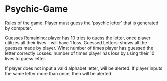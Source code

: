 # Psychic-Game

Rules of the game: 
Player must guess the 'psychic letter' that is generated by computer. 

Guesses Remaining: player has 10 tries to guess the letter, once player utilizes all their lives - will have 1 loss. 
Guessed Letters: shows all the guesses made by player.
Wins: number of times player has guessed the letter correctly 
Losses: number of times player has loss by using their 10 lives to guess letter.

If player does not input a valid alphabet letter, will be alerted.
If player inputs the same letter more than once, then will be alerted.
